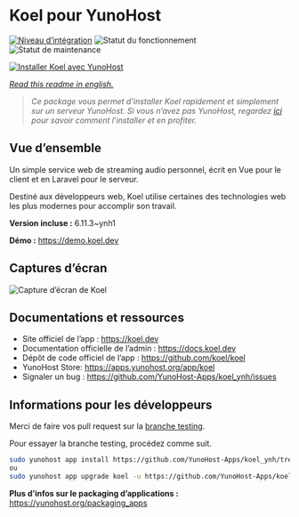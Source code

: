 <!--
N.B.: This README was automatically generated by https://github.com/YunoHost/apps/tree/master/tools/README-generator
It shall NOT be edited by hand.
-->

# Koel pour YunoHost

[![Niveau d’intégration](https://dash.yunohost.org/integration/koel.svg)](https://dash.yunohost.org/appci/app/koel) ![Statut du fonctionnement](https://ci-apps.yunohost.org/ci/badges/koel.status.svg) ![Statut de maintenance](https://ci-apps.yunohost.org/ci/badges/koel.maintain.svg)

[![Installer Koel avec YunoHost](https://install-app.yunohost.org/install-with-yunohost.svg)](https://install-app.yunohost.org/?app=koel)

*[Read this readme in english.](./README.md)*

> *Ce package vous permet d’installer Koel rapidement et simplement sur un serveur YunoHost.
Si vous n’avez pas YunoHost, regardez [ici](https://yunohost.org/#/install) pour savoir comment l’installer et en profiter.*

## Vue d’ensemble

Un simple service web de streaming audio personnel, écrit en Vue pour le client et en Laravel pour le serveur.

Destiné aux développeurs web, Koel utilise certaines des technologies web les plus modernes pour accomplir son travail.


**Version incluse :** 6.11.3~ynh1

**Démo :** https://demo.koel.dev

## Captures d’écran

![Capture d’écran de Koel](./doc/screenshots/showcase.png)

## Documentations et ressources

* Site officiel de l’app : <https://koel.dev>
* Documentation officielle de l’admin : <https://docs.koel.dev>
* Dépôt de code officiel de l’app : <https://github.com/koel/koel>
* YunoHost Store: <https://apps.yunohost.org/app/koel>
* Signaler un bug : <https://github.com/YunoHost-Apps/koel_ynh/issues>

## Informations pour les développeurs

Merci de faire vos pull request sur la [branche testing](https://github.com/YunoHost-Apps/koel_ynh/tree/testing).

Pour essayer la branche testing, procédez comme suit.

``` bash
sudo yunohost app install https://github.com/YunoHost-Apps/koel_ynh/tree/testing --debug
ou
sudo yunohost app upgrade koel -u https://github.com/YunoHost-Apps/koel_ynh/tree/testing --debug
```

**Plus d’infos sur le packaging d’applications :** <https://yunohost.org/packaging_apps>